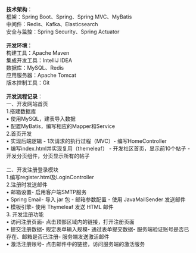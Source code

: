 **技术架构**：  
框架：Spring Boot、Spring、Spring MVC、MyBatis  
中间件：Redis、Kafka、Elasticsearch  
安全与监控：Spring Security、Spring Actuator
<br><br>
**开发环境**：  
构建工具：Apache Maven  
集成开发工具：IntelliJ IDEA  
数据库：MySQL、Redis  
应用服务器：Apache Tomcat  
版本控制工具：Git  
<br>
**开发流程记录**：  
一、开发网站首页  
1.搭建数据库<br>
• 使用MySQL，建表导入数据  
• 配置MyBatis，编写相应的Mapper和Service<br>
2.首页开发   
• 实现后端逻辑 - 1次请求的执行过程（MVC）- 编写HomeController   
• 编写index.html并实现复用（themeleaf） - 开发社区首页，显示前10个帖子 - 开发分页组件，分页显示所有的帖子  
<br>
二、开发注册登录模块<br>
1.编写register.html及LoginController<br>
2.注册时发送邮件<br>
• 邮箱设置- 启用客户端SMTP服务  
• Spring Email- 导入 jar 包  - 邮箱参数配置  - 使用 JavaMailSender 发送邮件  
• 模板引擎- 使用 Thymeleaf 发送 HTML 邮件  
3. 开发注册功能<br>
• 访问注册页面- 点击顶部区域内的链接，打开注册页面<br>
• 提交注册数据- 规定表单输入规模- 通过表单提交数据- 服务端验证账号是否已存在、邮箱是否已注册- 服务端发送激活邮件<br>
• 激活注册账号- 点击邮件中的链接，访问服务端的激活服务<br>
